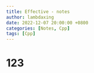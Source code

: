 ```yaml
---
title: Effective - notes
author: lambdaxing
date: 2022-12-07 20:00:00 +0800
categories: [Notes, Cpp]
tags: [Cpp]
---
```


# 123